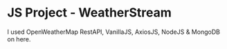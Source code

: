 # JS Project - WeatherStream
I used OpenWeatherMap RestAPI, VanillaJS, AxiosJS, NodeJS & MongoDB on here.
